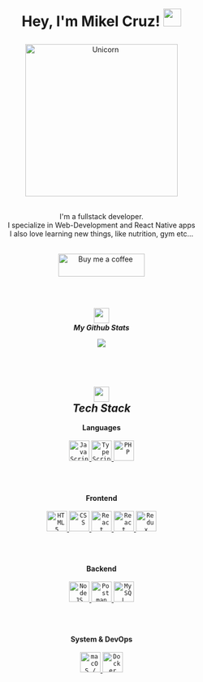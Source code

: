 <h1><p align="center">Hey, I'm Mikel Cruz! <img src="https://media.giphy.com/media/hvRJCLFzcasrR4ia7z/giphy.gif" width="35px"></h1></p>

<div align="center">
  <img width="300px" alt="Unicorn" src="https://media2.giphy.com/media/v1.Y2lkPTc5MGI3NjExODJ4eDJ5enJkajB3Y3h2cDdybzlxamk2Nnd3Y2NnMGc5YTBzMmlzcSZlcD12MV9pbnRlcm5hbF9naWZfYnlfaWQmY3Q9Zw/66M6ZwJkTLYikvhrqZ/giphy.gif" />
  <br><br>
  <p align="center">I'm a fullstack developer.<br/>I specialize in Web-Development and React Native apps <br> I also love learning new things, like nutrition, gym etc... <br></p><br/>
  <a href="https://www.buymeacoffee.com/mikelcruz">
    <img src="https://cdn.buymeacoffee.com/buttons/v2/default-yellow.png" height="45" width="170" alt="Buy me a coffee" />
  </a>
</div>

<br><br>

<p align="center">
  <img src="https://media.giphy.com/media/ObNTw8Uzwy6KQ/giphy.gif" width="30px"><br>
  <em><b>My Github Stats</b></em>
</p>

<p align = "center">
  <!-- TODO: Upload readme Streak into vercelapp? Example here -->
  <img src = "https://github-readme-streak-stats.herokuapp.com?user=MikelCruz&theme=dark&hide_border=true&border_radius=14&">
  
  <!-- <img alt="my stats" src="https://github-readme-stats.vercel.app/api?username=mikelcruz&theme=dark&hide_border=true&border_radius=14&"/> -->

</p>

<!-- TODO: More "About me"? -->
<!-- <img src="https://i.giphy.com/fMgTf1GYDNhaLhBM12.webp" width="30px">&nbsp;***About me*** -->

<br><br>

<h2 align="center">
  <img src="https://media3.giphy.com/media/v1.Y2lkPTc5MGI3NjExN2Y2aXU2MXgwdTFucWd6MW5hc2ljZDJ1MDBqOWhybmttczdwZ3BqZSZlcD12MV9pbnRlcm5hbF9naWZfYnlfaWQmY3Q9cw/YIoRLftPZQCFSQXIzp/giphy.gif" width="30px">
  <br>
  <em><b>Tech Stack</b></em>
</h2>


<!-- LANGUAGES -->
<p align="center">
  <b>Languages</b>
  <br><br>
  <a href="https://developer.mozilla.org/en-US/docs/Web/JavaScript" target="_blank">
    <code><img src="https://github.com/oHTGo/oHTGo/blob/main/images/javascript.svg" alt="JavaScript" height="40"/></code>
  </a>
  <a href="https://www.typescriptlang.org" target="_blank">
    <code><img src="https://github.com/oHTGo/oHTGo/blob/main/images/typescript.svg" alt="TypeScript" height="40"/></code>
  </a>
  <a href="https://www.php.net" target="_blank">
    <!-- PHP logo (Wikimedia) -->
    <code><img src="https://upload.wikimedia.org/wikipedia/commons/2/27/PHP-logo.svg" alt="PHP" height="40"/></code>
  </a>
</p>

<br><br>

<!-- FRONTEND -->
<p align="center">
  <b>Frontend</b>
  <br><br>
  <a href="https://developer.mozilla.org/en-US/docs/Web/HTML" target="_blank">
    <code><img src="https://github.com/oHTGo/oHTGo/blob/main/images/html.svg" alt="HTML5" height="40"/></code>
  </a>
  <a href="https://developer.mozilla.org/en-US/docs/Web/CSS" target="_blank">
    <code><img src="https://github.com/oHTGo/oHTGo/blob/main/images/css.svg" alt="CSS" height="40"/></code>
  </a>
  <a href="https://reactjs.org" target="_blank">
    <code><img src="https://github.com/oHTGo/oHTGo/blob/main/images/react.svg" alt="React" height="40"/></code>
  </a>
  <a href="https://reactnative.dev" target="_blank">
    <code><img src="https://cdn.worldvectorlogo.com/logos/react-native-1.svg" alt="React Native" height="40"/></code>
  </a>
  <a href="https://redux.js.org" target="_blank">
    <code><img src="https://raw.githubusercontent.com/reduxjs/redux/master/logo/logo.svg" alt="Redux" height="40"/></code>
  </a>
</p>

<br><br>

<!-- BACKEND -->
<p align="center">
  <b>Backend</b>
  <br><br>
  <a href="https://nodejs.org" target="_blank">
    <code><img src="https://github.com/oHTGo/oHTGo/blob/main/images/node.svg" alt="NodeJS" height="40"/></code>
  </a>
  <a href="https://www.postman.com" target="_blank">
    <code><img src="https://www.vectorlogo.zone/logos/getpostman/getpostman-icon.svg" alt="Postman" height="40"/></code>
  </a>
  <a href="https://www.mysql.com" target="_blank">
    <code><img src="https://github.com/oHTGo/oHTGo/blob/main/images/mysql.svg" alt="MySQL" height="40"/></code>
  </a>
  
  <!-- TODO: CheckSoap Logo?
   <a href="https://www.soapui.org" target="_blank">
    <code><img src="https://raw.githubusercontent.com/SmartBear/soapui/next/SoapUI-oss-logo.png" alt="SoapUI" height="40"/></code>
  </a>
  -->
</p>

<br><br>

<!-- SYSTEM & DEVOPS -->
<p align="center">
  <b>System & DevOps</b>
  <br><br>
  <a href="https://www.apple.com/macos" target="_blank">
    <code><img src="https://upload.wikimedia.org/wikipedia/commons/f/fa/Apple_logo_black.svg" alt="macOS / Apple" height="40"/></code>
  </a>
  <a href="https://www.docker.com" target="_blank">
    <code><img src="https://github.com/oHTGo/oHTGo/blob/main/images/docker.svg" alt="Docker" height="40"/></code>
  </a>
</p>
